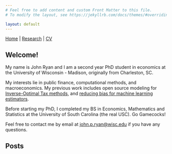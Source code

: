 ```yaml
---
# Feel free to add content and custom Front Matter to this file.
# To modify the layout, see https://jekyllrb.com/docs/themes/#overriding-theme-defaults

layout: default
---
```

[Home](john-p-ryan.github.io)   |
    [Research](john-p-ryan.github.io/research)  |
    [CV](john-p-ryan.github.io/cv)

## Welcome! 

My name is John Ryan and I am a second year PhD student in economics at the University of Wisconsin - Madison, originally from Charleston, SC. 

My interests lie in public finance, computational methods, and macroeconomics. My previous work includes open source modeling for [Inverse-Optimal Tax methods](https://github.com/PSLmodels/InverseOptimalTax/tree/main), and [reducing bias for machine learning estimators](https://www.banglajol.info/index.php/JStR/article/view/67466/45250). 

Before starting my PhD, I completed my BS in Economics, Mathematics and Statistics at the University of South Carolina (the real USC). Go Gamecocks!

Feel free to contact me by email at [john.p.ryan@wisc.edu](mailto:john.p.ryan@wisc.edu) if you have any questions.

## Posts

